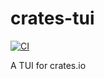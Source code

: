 # crates-tui

[![CI](https://github.com//crates-tui/workflows/CI/badge.svg)](https://github.com//crates-tui/actions)

A TUI for crates.io
